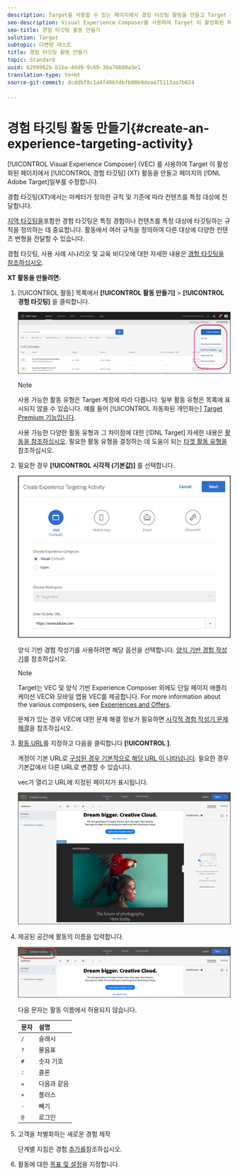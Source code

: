 ```yaml
---
description: Target을 사용할 수 있는 페이지에서 경험 타깃팅 활동을 만들고 Target 내에서 해당 페이지의 부분을 수정하려면 시각적 경험 작성기를 사용하십시오.
seo-description: Visual Experience Composer를 사용하여 Target 이 활성화된 페이지에서 XT (Experience Targeting) 활동을 만들고 Adobe Target 내에서 페이지의 일부를 수정할 수 있습니다.
seo-title: 경험 타깃팅 활동 만들기
solution: Target
subtopic: 다변량 테스트
title: 경험 타깃팅 활동 만들기
topic: Standard
uuid: 6299982b-b1ba-4dd0-9c69-36a76680a3e1
translation-type: tm+mt
source-git-commit: dcddbf8c1a4f406fdbfb00b9deaa75113aa7b624

---
```



# 경험 타깃팅 활동 만들기{#create-an-experience-targeting-activity}

[!UICONTROL Visual Experience Composer] (VEC) 를 사용하여 Target 이 활성화된 페이지에서 [!UICONTROL 경험 타깃팅] (XT) 활동을 만들고 페이지의 [!DNL Adobe Target]일부를 수정합니다.

경험 타깃팅(XT)에서는 마케터가 정의한 규칙 및 기준에 따라 컨텐츠를 특정 대상에 전달합니다.

[지역 타깃팅을](/help/c-target/c-audiences/c-target-rules/geo.md)포함한 경험 타깃팅은 특정 경험이나 컨텐츠를 특정 대상에 타깃팅하는 규칙을 정의하는 데 중요합니다. 활동에서 여러 규칙을 정의하여 다른 대상에 다양한 컨텐츠 변형을 전달할 수 있습니다.

경험 타깃팅, 사용 사례 시나리오 및 교육 비디오에 대한 자세한 내용은 [경험 타깃팅을 참조하십시오](/help/c-activities/t-experience-target/experience-target.md).

**XT 활동을 만들려면:**

1. [!UICONTROL 활동] 목록에서 **[!UICONTROL 활동 만들기]** &gt; **[!UICONTROL 경험 타깃팅]** 을 클릭합니다.

   ![활동 만들기 &gt; 경험 타깃팅](/help/c-activities/t-experience-target/t-xt-create/assets/xt_select-1.png)

   >[!NOTE]
   >
   >사용 가능한 활동 유형은 Target 계정에 따라 다릅니다. 일부 활동 유형은 목록에 표시되지 않을 수 있습니다. 예를 들어 [!UICONTROL 자동화된 개인화는] [Target Premium 기능입니다](/help/c-intro/intro.md#premium).
   >
   >사용 가능한 다양한 활동 유형과 그 차이점에 대한 [!DNL Target] 자세한 내용은 [활동을 참조하십시오](../../../c-activities/activities.md#concept_D317A95A1AB54674BA7AB65C7985BA03). 필요한 활동 유형을 결정하는 데 도움이 되는 [타겟 활동 유형을](/help/c-activities/target-activities-guide.md) 참조하십시오.

1. 필요한 경우 **[!UICONTROL 시각적 (기본값)]** 를 선택합니다.

   ![경험 타깃팅 활동 만들기 대화 상자](/help/c-activities/t-experience-target/t-xt-create/assets/form_url-new.png)

   양식 기반 경험 작성기를 사용하려면 해당 옵션을 선택합니다. [양식 기반 경험 작성기](https://marketing.adobe.com/resources/help/en_US/target/target/t_form_experience_composer.html)를 참조하십시오.

   >[!NOTE]
   >
   >Target는 VEC 및 양식 기반 Experience Composer 외에도 단일 페이지 애플리케이션 VEC와 모바일 앱용 VEC를 제공합니다. For more information about the various composers, see [Experiences and Offers](/help/c-experiences/experiences.md).
   >
   >문제가 있는 경우 VEC에 대한 문제 해결 정보가 필요하면 [시각적 경험 작성기 문제 해결](../../../c-experiences/c-visual-experience-composer/r-troubleshoot-composer/troubleshoot-composer.md#reference_77743144F10143A3A89D56E116D296E4)을 참조하십시오.

1. [활동 URL](../../../c-activities/t-experience-target/t-xt-create/xt-activity-url.md#concept_D28549AAA0A14E3BB5F05F32BE8ABC90)를 지정하고 다음을 클릭합니다 **[!UICONTROL ]**.

   계정이 기본 URL로 [구성된 경우 기본적으로 해당 URL 이 나타납니다](/help/administrating-target/r-target-account-preferences/target-account-preferences.md). 필요한 경우 기본값에서 다른 URL로 변경할 수 있습니다.

   vec가 열리고 URL에 지정된 페이지가 표시됩니다.

   ![VEC 내에서 경험 타깃팅 활동](/help/c-activities/t-experience-target/t-xt-create/assets/xt-in-vec.png)

1. 제공된 공간에 활동의 이름을 입력합니다.

   ![이름 필드](/help/c-activities/t-experience-target/t-xt-create/assets/xt_name-new.png)

   다음 문자는 활동 이름에서 허용되지 않습니다.

   | 문자 | 설명 |
   |--- |--- |
   | `/` | 슬래시 |
   | `?` | 물음표 |
   | `#` | 숫자 기호 |
   | `:` | 콜론 |
   | `=` | 다음과 같음 |
   | `+` | 플러스 |
   | `-` | 빼기 |
   | `@` | 로그인 |

1. 고객을 차별화하는 새로운 경험 제작

   단계별 지침은 경험 [추가를](/help/c-activities/t-experience-target/t-xt-create/xt-add-experience.md)참조하십시오.

1. 활동에 대한 [목표 및 설정](../../../c-activities/t-experience-target/t-xt-create/xt-goals-and-settings.md#reference_B25389FD6F3A4989801E740364B089CC)을 지정합니다.
